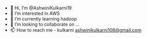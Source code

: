 - 👋 Hi, I’m @AshwiniKulkarni19
- 👀 I’m interested in AWS
- 🌱 I’m currently learning hadoop
- 💞️ I’m looking to collaborate on ...
- 📫 How to reach me - kulkarni ashwinikulkarni108@gmail.com

<!---
AshwiniKulkarni19/AshwiniKulkarni19 is a ✨ special ✨ repository because its `README.md` (this file) appears on your GitHub profile.
You can click the Preview link to take a look at your changes.
--->
